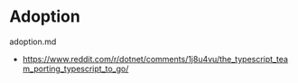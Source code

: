# Adoption

adoption.md

*   https://www.reddit.com/r/dotnet/comments/1j8u4vu/the_typescript_team_porting_typescript_to_go/


